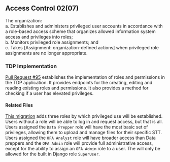 ## Access Control 02(07)

The organization:  
a. Establishes and administers privileged user accounts in accordance with a 
role-based access scheme that organizes allowed information system access and 
privileges into roles;  
b. Monitors privileged role assignments; and  
c. Takes [Assignment: organization-defined actions] when privileged role 
assignments are no longer appropriate.

### TDP Implementation

[Pull Request #95](https://github.com/HHS/TANF-app/pull/95) establishes the
implementation of roles and permissions in the TDP application. It provides 
endpoints for the creating, editing and reading existing roles and permissions.
It also provides a method for checking if a user has elevated privileges. 

#### Related Files

[This migration](tdrs-backend/tdpservice/users/migrations/0006_auto_20201117_1717.py) 
adds three roles by which privileged use will be established. Users without a role
will be able to log in and request access, but that is all. Users assigned the
`Data Prepper` role will have the most basic set of privileges, allowing them to 
upload and manage files for their specific STT. Users assigned the `OFA Analyst` role
will have broader access than Data preppers and the `OFA Admin` role will provide 
full administrative access, except for the ability to assign an `OFA Admin` role
to a user. The will only be allowed for the built in Django role `SuperUser`.

